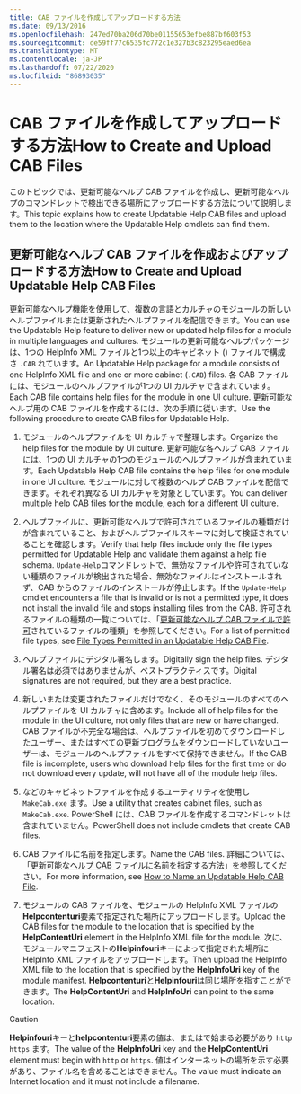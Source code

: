 ```yaml
---
title: CAB ファイルを作成してアップロードする方法
ms.date: 09/13/2016
ms.openlocfilehash: 247ed70ba206d70be01155653efbe887bf603f53
ms.sourcegitcommit: de59ff77c6535fc772c1e327b3c823295eaed6ea
ms.translationtype: MT
ms.contentlocale: ja-JP
ms.lasthandoff: 07/22/2020
ms.locfileid: "86893035"
---
```

# <a name="how-to-create-and-upload-cab-files"></a><span data-ttu-id="94f44-102">CAB ファイルを作成してアップロードする方法</span><span class="sxs-lookup"><span data-stu-id="94f44-102">How to Create and Upload CAB Files</span></span>

<span data-ttu-id="94f44-103">このトピックでは、更新可能なヘルプ CAB ファイルを作成し、更新可能なヘルプのコマンドレットで検出できる場所にアップロードする方法について説明します。</span><span class="sxs-lookup"><span data-stu-id="94f44-103">This topic explains how to create Updatable Help CAB files and upload them to the location where the Updatable Help cmdlets can find them.</span></span>

## <a name="how-to-create-and-upload-updatable-help-cab-files"></a><span data-ttu-id="94f44-104">更新可能なヘルプ CAB ファイルを作成およびアップロードする方法</span><span class="sxs-lookup"><span data-stu-id="94f44-104">How to Create and Upload Updatable Help CAB Files</span></span>

<span data-ttu-id="94f44-105">更新可能なヘルプ機能を使用して、複数の言語とカルチャのモジュールの新しいヘルプファイルまたは更新されたヘルプファイルを配信できます。</span><span class="sxs-lookup"><span data-stu-id="94f44-105">You can use the Updatable Help feature to deliver new or updated help files for a module in multiple languages and cultures.</span></span> <span data-ttu-id="94f44-106">モジュールの更新可能なヘルプパッケージは、1つの HelpInfo XML ファイルと1つ以上のキャビネット () ファイルで構成さ `.CAB` れています。</span><span class="sxs-lookup"><span data-stu-id="94f44-106">An Updatable Help package for a module consists of one HelpInfo XML file and one or more cabinet (`.CAB`) files.</span></span> <span data-ttu-id="94f44-107">各 CAB ファイルには、モジュールのヘルプファイルが1つの UI カルチャで含まれています。</span><span class="sxs-lookup"><span data-stu-id="94f44-107">Each CAB file contains help files for the module in one UI culture.</span></span> <span data-ttu-id="94f44-108">更新可能なヘルプ用の CAB ファイルを作成するには、次の手順に従います。</span><span class="sxs-lookup"><span data-stu-id="94f44-108">Use the following procedure to create CAB files for Updatable Help.</span></span>

1. <span data-ttu-id="94f44-109">モジュールのヘルプファイルを UI カルチャで整理します。</span><span class="sxs-lookup"><span data-stu-id="94f44-109">Organize the help files for the module by UI culture.</span></span> <span data-ttu-id="94f44-110">更新可能な各ヘルプ CAB ファイルには、1つの UI カルチャの1つのモジュールのヘルプファイルが含まれています。</span><span class="sxs-lookup"><span data-stu-id="94f44-110">Each Updatable Help CAB file contains the help files for one module in one UI culture.</span></span> <span data-ttu-id="94f44-111">モジュールに対して複数のヘルプ CAB ファイルを配信できます。それぞれ異なる UI カルチャを対象としています。</span><span class="sxs-lookup"><span data-stu-id="94f44-111">You can deliver multiple help CAB files for the module, each for a different UI culture.</span></span>

1. <span data-ttu-id="94f44-112">ヘルプファイルに、更新可能なヘルプで許可されているファイルの種類だけが含まれていること、およびヘルプファイルスキーマに対して検証されていることを確認します。</span><span class="sxs-lookup"><span data-stu-id="94f44-112">Verify that help files include only the file types permitted for Updatable Help and validate them against a help file schema.</span></span> <span data-ttu-id="94f44-113">`Update-Help`コマンドレットで、無効なファイルや許可されていない種類のファイルが検出された場合、無効なファイルはインストールされず、CAB からのファイルのインストールが停止します。</span><span class="sxs-lookup"><span data-stu-id="94f44-113">If the `Update-Help` cmdlet encounters a file that is invalid or is not a permitted type, it does not install the invalid file and stops installing files from the CAB.</span></span> <span data-ttu-id="94f44-114">許可されるファイルの種類の一覧については、「[更新可能なヘルプ CAB ファイルで許可](./file-types-permitted-in-an-updatable-help-cab-file.md)されているファイルの種類」を参照してください。</span><span class="sxs-lookup"><span data-stu-id="94f44-114">For a list of permitted file types, see [File Types Permitted in an Updatable Help CAB File](./file-types-permitted-in-an-updatable-help-cab-file.md).</span></span>

1. <span data-ttu-id="94f44-115">ヘルプファイルにデジタル署名します。</span><span class="sxs-lookup"><span data-stu-id="94f44-115">Digitally sign the help files.</span></span> <span data-ttu-id="94f44-116">デジタル署名は必須ではありませんが、ベストプラクティスです。</span><span class="sxs-lookup"><span data-stu-id="94f44-116">Digital signatures are not required, but they are a best practice.</span></span>

1. <span data-ttu-id="94f44-117">新しいまたは変更されたファイルだけでなく、そのモジュールのすべてのヘルプファイルを UI カルチャに含めます。</span><span class="sxs-lookup"><span data-stu-id="94f44-117">Include all of help files for the module in the UI culture, not only files that are new or have changed.</span></span> <span data-ttu-id="94f44-118">CAB ファイルが不完全な場合は、ヘルプファイルを初めてダウンロードしたユーザー、またはすべての更新プログラムをダウンロードしていないユーザーは、モジュールのヘルプファイルをすべて保持できません。</span><span class="sxs-lookup"><span data-stu-id="94f44-118">If the CAB file is incomplete, users who download help files for the first time or do not download every update, will not have all of the module help files.</span></span>

1. <span data-ttu-id="94f44-119">などのキャビネットファイルを作成するユーティリティを使用し `MakeCab.exe` ます。</span><span class="sxs-lookup"><span data-stu-id="94f44-119">Use a utility that creates cabinet files, such as `MakeCab.exe`.</span></span> <span data-ttu-id="94f44-120">PowerShell には、CAB ファイルを作成するコマンドレットは含まれていません。</span><span class="sxs-lookup"><span data-stu-id="94f44-120">PowerShell does not include cmdlets that create CAB files.</span></span>

1. <span data-ttu-id="94f44-121">CAB ファイルに名前を指定します。</span><span class="sxs-lookup"><span data-stu-id="94f44-121">Name the CAB files.</span></span> <span data-ttu-id="94f44-122">詳細については、「[更新可能なヘルプ CAB ファイルに名前を指定する方法](./how-to-name-an-updatable-help-cab-file.md)」を参照してください。</span><span class="sxs-lookup"><span data-stu-id="94f44-122">For more information, see [How to Name an Updatable Help CAB File](./how-to-name-an-updatable-help-cab-file.md).</span></span>

1. <span data-ttu-id="94f44-123">モジュールの CAB ファイルを、モジュールの HelpInfo XML ファイルの**Helpcontenturi**要素で指定された場所にアップロードします。</span><span class="sxs-lookup"><span data-stu-id="94f44-123">Upload the CAB files for the module to the location that is specified by the **HelpContentUri** element in the HelpInfo XML file for the module.</span></span> <span data-ttu-id="94f44-124">次に、モジュールマニフェストの**Helpinfouri**キーによって指定された場所に HelpInfo XML ファイルをアップロードします。</span><span class="sxs-lookup"><span data-stu-id="94f44-124">Then upload the HelpInfo XML file to the location that is specified by the **HelpInfoUri** key of the module manifest.</span></span> <span data-ttu-id="94f44-125">**Helpcontenturi**と**Helpinfouri**は同じ場所を指すことができます。</span><span class="sxs-lookup"><span data-stu-id="94f44-125">The **HelpContentUri** and **HelpInfoUri** can point to the same location.</span></span>

> [!CAUTION]
> <span data-ttu-id="94f44-126">**Helpinfouri**キーと**helpcontenturi**要素の値は、またはで始まる必要があり `http` `https` ます。</span><span class="sxs-lookup"><span data-stu-id="94f44-126">The value of the **HelpInfoUri** key and the **HelpContentUri** element must begin with `http` or `https`.</span></span> <span data-ttu-id="94f44-127">値はインターネットの場所を示す必要があり、ファイル名を含めることはできません。</span><span class="sxs-lookup"><span data-stu-id="94f44-127">The value must indicate an Internet location and it must not include a filename.</span></span>
